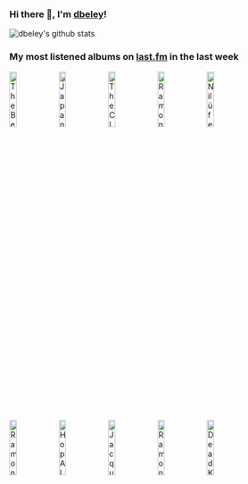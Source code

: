 ### Hi there 👋, I'm [dbeley](https://dbeley.ovh/en)!

![dbeley's github stats](https://github-readme-stats.vercel.app/api?username=dbeley)

### My most listened albums on [last.fm](https://www.last.fm/user/d_beley) in the last week

[<img src='https://lastfm.freetls.fastly.net/i/u/300x300/b725600828e4446f863e5645fc9cbcd2.png' width='16%' height='16%' alt='The Beach Boys - Sounds of Summer: The Very Best of the Beach Boys'>](https://www.last.fm/music/the%2bbeach%2bboys/sounds%2bof%2bsummer%253a%2bthe%2bvery%2bbest%2bof%2bthe%2bbeach%2bboys)&nbsp;
[<img src='https://lastfm.freetls.fastly.net/i/u/300x300/0eaa26428a030e5fd44677e2275b47d5.png' width='16%' height='16%' alt='Japanese Breakfast - Jubilee'>](https://www.last.fm/music/japanese%2bbreakfast/jubilee)&nbsp;
[<img src='https://lastfm.freetls.fastly.net/i/u/300x300/680af088e127e474fc536a5cfad36f3e.jpg' width='16%' height='16%' alt='The Clash - London Calling'>](https://www.last.fm/music/the%2bclash/london%2bcalling)&nbsp;
[<img src='https://lastfm.freetls.fastly.net/i/u/300x300/32b61b03e34a4e8a91d3bb0dea72a5b4.png' width='16%' height='16%' alt='Ramones - Ramones'>](https://www.last.fm/music/ramones/ramones)&nbsp;
[<img src='https://lastfm.freetls.fastly.net/i/u/300x300/6c995a96166bd8cf25d80f2e7f918291.jpg' width='16%' height='16%' alt='Nilüfer Yanya - Miss Universe'>](https://www.last.fm/music/nil%25c3%25bcfer%2byanya/miss%2buniverse)&nbsp;
<br>
[<img src='https://lastfm.freetls.fastly.net/i/u/300x300/b4acf9086c7144edc46928022de21d92.jpg' width='16%' height='16%' alt='Ramones - Rocket to Russia'>](https://www.last.fm/music/ramones/rocket%2bto%2brussia)&nbsp;
[<img src='https://lastfm.freetls.fastly.net/i/u/300x300/01f6872bae2174f1a98170fe0ba3e2ca.jpg' width='16%' height='16%' alt='Hop Along - Painted Shut'>](https://www.last.fm/music/hop%2balong/painted%2bshut)&nbsp;
[<img src='https://lastfm.freetls.fastly.net/i/u/300x300/21fcd2bf6b42451bc5e58268e9220b97.png' width='16%' height='16%' alt='Jacques Brel - Enregistrement Public à lOlympia 1961'>](https://www.last.fm/music/jacques%2bbrel/enregistrement%2bpublic%2b%25c3%25a0%2bl%2527olympia%2b1961)&nbsp;
[<img src='https://lastfm.freetls.fastly.net/i/u/300x300/14dd83c92e4b4702c733896c76377159.png' width='16%' height='16%' alt='Ramones - Leave Home'>](https://www.last.fm/music/ramones/leave%2bhome)&nbsp;
[<img src='https://lastfm.freetls.fastly.net/i/u/300x300/89327a3809f40598d468347943da054d.png' width='16%' height='16%' alt='Dead Kennedys - Fresh Fruit for Rotting Vegetables'>](https://www.last.fm/music/dead%2bkennedys/fresh%2bfruit%2bfor%2brotting%2bvegetables)&nbsp;
<br>
